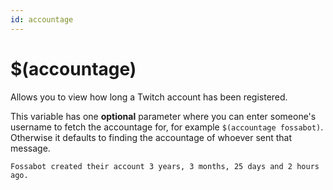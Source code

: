 ```yaml
---
id: accountage
---
```


# $(accountage)

Allows you to view how long a Twitch account has been registered.

This variable has one **optional** parameter where you can enter someone's username to fetch the accountage for, for example `$(accountage fossabot)`. Otherwise it defaults to finding the accountage of whoever sent that message.

```
Fossabot created their account 3 years, 3 months, 25 days and 2 hours ago.
```
